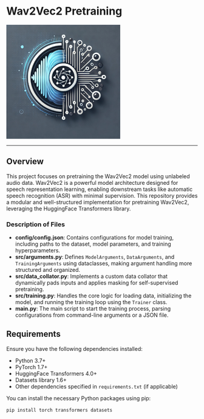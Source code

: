 # Wav2Vec2 Pretraining

<img src="logo/wav2vec2.png" alt="Project Logo" width="300"/>

---

## Overview

This project focuses on pretraining the Wav2Vec2 model using unlabeled audio data. Wav2Vec2 is a powerful model architecture designed for speech representation learning, enabling downstream tasks like automatic speech recognition (ASR) with minimal supervision. This repository provides a modular and well-structured implementation for pretraining Wav2Vec2, leveraging the HuggingFace Transformers library.

### Description of Files

- **config/config.json**: Contains configurations for model training, including paths to the dataset, model parameters, and training hyperparameters.
- **src/arguments.py**: Defines `ModelArguments`, `DataArguments`, and `TrainingArguments` using dataclasses, making argument handling more structured and organized.
- **src/data_collator.py**: Implements a custom data collator that dynamically pads inputs and applies masking for self-supervised pretraining.
- **src/training.py**: Handles the core logic for loading data, initializing the model, and running the training loop using the `Trainer` class.
- **main.py**: The main script to start the training process, parsing configurations from command-line arguments or a JSON file.

## Requirements

Ensure you have the following dependencies installed:

- Python 3.7+
- PyTorch 1.7+
- HuggingFace Transformers 4.0+
- Datasets library 1.6+
- Other dependencies specified in `requirements.txt` (if applicable)

You can install the necessary Python packages using pip:

```bash
pip install torch transformers datasets

